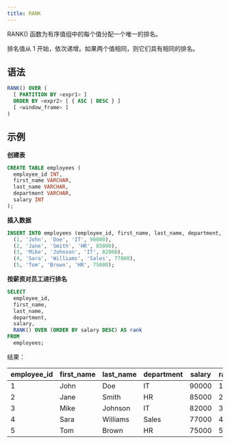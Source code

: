 ```yaml
---
title: RANK
---
```


RANK() 函数为有序值组中的每个值分配一个唯一的排名。

排名值从 1 开始，依次递增。如果两个值相同，则它们具有相同的排名。

## 语法

```sql
RANK() OVER (
  [ PARTITION BY <expr1> ]
  ORDER BY <expr2> [ { ASC | DESC } ]
  [ <window_frame> ]
)
```

## 示例

**创建表**
```sql
CREATE TABLE employees (
  employee_id INT,
  first_name VARCHAR,
  last_name VARCHAR,
  department VARCHAR,
  salary INT
);
```

**插入数据**
```sql
INSERT INTO employees (employee_id, first_name, last_name, department, salary) VALUES
  (1, 'John', 'Doe', 'IT', 90000),
  (2, 'Jane', 'Smith', 'HR', 85000),
  (3, 'Mike', 'Johnson', 'IT', 82000),
  (4, 'Sara', 'Williams', 'Sales', 77000),
  (5, 'Tom', 'Brown', 'HR', 75000);
```

**按薪资对员工进行排名**
```sql
SELECT
  employee_id,
  first_name,
  last_name,
  department,
  salary,
  RANK() OVER (ORDER BY salary DESC) AS rank
FROM
  employees;
```

结果：

| employee_id | first_name | last_name | department | salary | rank |
|-------------|------------|-----------|------------|--------|------|
| 1           | John       | Doe       | IT         | 90000  | 1    |
| 2           | Jane       | Smith     | HR         | 85000  | 2    |
| 3           | Mike       | Johnson   | IT         | 82000  | 3    |
| 4           | Sara       | Williams  | Sales      | 77000  | 4    |
| 5           | Tom        | Brown     | HR         | 75000  | 5    |